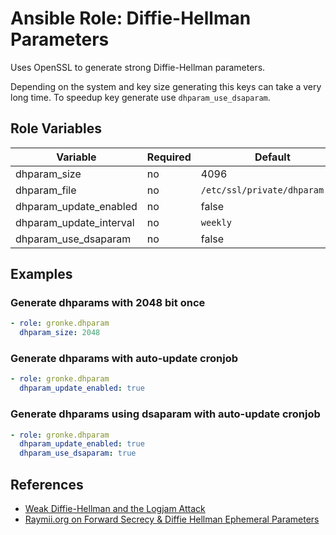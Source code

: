 Ansible Role: Diffie-Hellman Parameters
=======================================

Uses OpenSSL to generate strong Diffie-Hellman parameters.

Depending on the system and key size generating this keys can take a very long time.
To speedup key generate use `dhparam_use_dsaparam`.

Role Variables
--------------

| Variable                | Required | Default                                       |
| ----------------------- | -------- | --------------------------------------------- |
| dhparam_size            | no       | 4096                                          |
| dhparam_file            | no       | `/etc/ssl/private/dhparam.pem`                |
| dhparam_update_enabled  | no       | false                                         |
| dhparam_update_interval | no       | `weekly`                                      |
| dhparam_use_dsaparam    | no       | false                                         |   

Examples
--------

### Generate dhparams with 2048 bit once
```yaml
- role: gronke.dhparam
  dhparam_size: 2048
```

### Generate dhparams with auto-update cronjob
```yaml
- role: gronke.dhparam
  dhparam_update_enabled: true
```

### Generate dhparams using dsaparam with auto-update cronjob
```yaml
- role: gronke.dhparam
  dhparam_update_enabled: true
  dhparam_use_dsaparam: true
```


References
----------

- [Weak Diffie-Hellman and the Logjam Attack](https://weakdh.org/)
- [Raymii.org on Forward Secrecy & Diffie Hellman Ephemeral Parameters](https://raymii.org/s/tutorials/Strong_SSL_Security_On_nginx.html#Forward_Secrecy_&_Diffie_Hellman_Ephemeral_Parameters)
